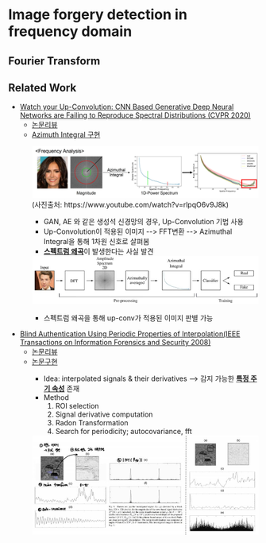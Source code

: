 # Image forgery detection in frequency domain

## Fourier Transform



## Related Work

- [Watch your Up-Convolution: CNN Based Generative Deep Neural Networks are Failing to Reproduce Spectral Distributions (CVPR 2020)](https://openaccess.thecvf.com/content_CVPR_2020/html/Durall_Watch_Your_Up-Convolution_CNN_Based_Generative_Deep_Neural_Networks_Are_CVPR_2020_paper.html)
	- [논문리뷰](https://github.com/Sang-Yeong/Research/blob/master/watch_your_up_conv.pdf)
	- [Azimuth Integral 구현](https://github.com/Sang-Yeong/Research/blob/master/Azimuth_integral.ipynb)

<ul><ul>
<img src="./assets/watch-1.jpg" width=650>
(사진출처: https://www.youtube.com/watch?v=rlpqO6v9J8k)

- GAN, AE 와 같은 생성석 신경망의 경우, Up-Convolution 기법 사용
- Up-Convolution이 적용된 이미지 --> FFT변환 --> Azimuthal Integral을 통해 1차원 신호로 살펴봄
- <U>**스펙트럼 왜곡**</U>이 발생한다는 사실 발견


<img src="./assets/watch-detect.jpg" width=650>

- 스펙트럼 왜곡을 통해 up-conv가 적용된 이미지 판별 가능

</ul></ul>



- [Blind Authentication Using Periodic Properties of Interpolation(IEEE Transactions on Information Forensics and Security 2008)](https://ieeexplore.ieee.org/abstract/document/4540058)
	- [논문리뷰](https://github.com/Sang-Yeong/Research/blob/master/hand_crafted_image_forgery_detction.pdf)
	- [논문구현](https://github.com/Sang-Yeong/Research/blob/master/mahdian_estimator.ipynb)

<ul><ul>

- Idea: interpolated signals & their derivatives --> 감지 가능한 <U>**특정 주기 속성**</U> 존재
- Method
	1. ROI selection
	2. Signal derivative computation
	3. Radon Transformation
	4. Search for periodicity; autocovariance, fft
<img src='./assets/mahdian_estimator.JPG' width=700>

</ul></ul>





